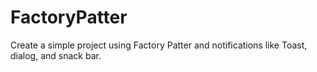 # FactoryPatter
Create a simple project using Factory Patter and notifications like Toast, dialog, and snack bar.
